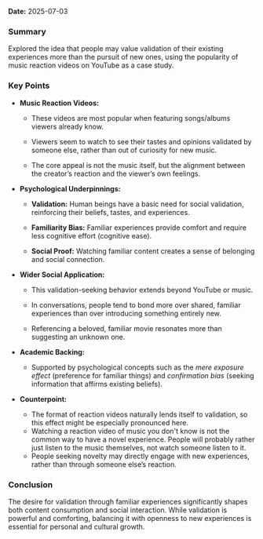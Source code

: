 **Date:** 2025-07-03
### Summary

Explored the idea that people may value validation of their existing experiences more than the pursuit of new ones, using the popularity of music reaction videos on YouTube as a case study.
### Key Points

- **Music Reaction Videos:**
    
    - These videos are most popular when featuring songs/albums viewers already know.
        
    - Viewers seem to watch to see their tastes and opinions validated by someone else, rather than out of curiosity for new music.
        
    - The core appeal is not the music itself, but the alignment between the creator’s reaction and the viewer’s own feelings.
        
- **Psychological Underpinnings:**
    
    - **Validation:** Human beings have a basic need for social validation, reinforcing their beliefs, tastes, and experiences.
        
    - **Familiarity Bias:** Familiar experiences provide comfort and require less cognitive effort (cognitive ease).
        
    - **Social Proof:** Watching familiar content creates a sense of belonging and social connection.
        
- **Wider Social Application:**
    
    - This validation-seeking behavior extends beyond YouTube or music.
        
    - In conversations, people tend to bond more over shared, familiar experiences than over introducing something entirely new.
        
    - Referencing a beloved, familiar movie resonates more than suggesting an unknown one.
        
- **Academic Backing:**
    
    - Supported by psychological concepts such as the _mere exposure effect_ (preference for familiar things) and _confirmation bias_ (seeking information that affirms existing beliefs).
        
- **Counterpoint:**
    
    - The format of reaction videos naturally lends itself to validation, so this effect might be especially pronounced here.
    - Watching a reaction video of music you don't know is not the common way to have a novel experience. People will probably rather just listen to the music themselves, not watch someone listen to it.
    - People seeking novelty may directly engage with new experiences, rather than through someone else’s reaction.
        

### Conclusion

The desire for validation through familiar experiences significantly shapes both content consumption and social interaction. While validation is powerful and comforting, balancing it with openness to new experiences is essential for personal and cultural growth.
